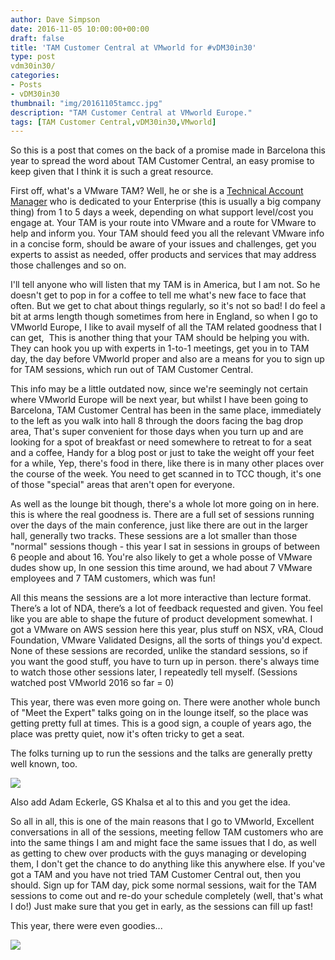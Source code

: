 ```yaml
---
author: Dave Simpson
date: 2016-11-05 10:00:00+00:00
draft: false
title: 'TAM Customer Central at VMworld for #vDM30in30'
type: post
vdm30in30/
categories:
- Posts
- vDM30in30
thumbnail: "img/20161105tamcc.jpg"
description: "TAM Customer Central at VMworld Europe."
tags: [TAM Customer Central,vDM30in30,VMworld]
---
```


So this is a post that comes on the back of a promise made in Barcelona this year to spread the word about TAM Customer Central, an easy promise to keep given that I think it is such a great resource.   


  
First off, what's a VMware TAM? Well, he or she is a [Technical Account Manager](http://www.vmware.com/professional-services/technical-account-manager.html) who is dedicated to your Enterprise (this is usually a big company thing) from 1 to 5 days a week, depending on what support level/cost you engage at. Your TAM is your route into VMware and a route for VMware to help and inform you. Your TAM should feed you all the relevant VMware info in a concise form, should be aware of your issues and challenges, get you experts to assist as needed, offer products and services that may address those challenges and so on.
  
I'll tell anyone who will listen that my TAM is in America, but I am not. So he doesn't get to pop in for a coffee to tell me what's new face to face that often. But we get to chat about things regularly, so it's not so bad! I do feel a bit at arms length though sometimes from here in England, so when I go to VMworld Europe, I like to avail myself of all the TAM related goodness that I can get,  This is another thing that your TAM should be helping you with. They can hook you up with experts in 1-to-1 meetings, get you in to TAM day, the day before VMworld proper and also are a means for you to sign up for TAM sessions, which run out of TAM Customer Central.  
  
This info may be a little outdated now, since we're seemingly not certain where VMworld Europe will be next year, but whilst I have been going to Barcelona, TAM Customer Central has been in the same place, immediately to the left as you walk into hall 8 through the doors facing the bag drop area, That's super convenient for those days when you turn up and are looking for a spot of breakfast or need somewhere to retreat to for a seat and a coffee, Handy for a blog post or just to take the weight off your feet for a while, Yep, there's food in there, like there is in many other places over the course of the week. You need to get scanned in to TCC though, it's one of those "special" areas that aren't open for everyone.  
  
As well as the lounge bit though, there's a whole lot more going on in here. this is where the real goodness is. There are a full set of sessions running over the days of the main conference, just like there are out in the larger hall, generally two tracks. These sessions are a lot smaller than those "normal" sessions though - this year I sat in sessions in groups of between 6 people and about 16. You're also likely to get a whole posse of VMware dudes show up, In one session this time around, we had about 7 VMware employees and 7 TAM customers, which was fun!  


All this means the sessions are a lot more interactive than lecture format. There’s a lot of NDA, there’s a lot of feedback requested and given. You feel like you are able to shape the future of product development somewhat. I got a VMware on AWS session here this year, plus stuff on NSX, vRA, Cloud Foundation, VMware Validated Designs, all the sorts of things you'd expect. None of these sessions are recorded, unlike the standard sessions, so if you want the good stuff, you have to turn up in person. there's always time to watch those other sessions later, I repeatedly tell myself. (Sessions watched post VMworld 2016 so far = 0)   
  
This year, there was even more going on. There were another whole bunch of "Meet the Expert" talks going on in the lounge itself, so the place was getting pretty full at times. This is a good sign, a couple of years ago, the place was pretty quiet, now it's often tricky to get a seat.

  


The folks turning up to run the sessions and the talks are generally pretty well known, too.  
  


[![](/img/20161105tam1.png)](/img/20161105tam1.png)
 


Also add Adam Eckerle, GS Khalsa et al to this and you get the idea.

  
  
So all in all, this is one of the main reasons that I go to VMworld, Excellent conversations in all of the sessions, meeting fellow TAM customers who are into the same things I am and might face the same issues that I do, as well as getting to chew over products with the guys managing or developing them, I don't get the chance to do anything like this anywhere else. If you've got a TAM and you have not tried TAM Customer Central out, then you should. Sign up for TAM day, pick some normal sessions, wait for the TAM sessions to come out and re-do your schedule completely (well, that's what I do!) Just make sure that you get in early, as the sessions can fill up fast!  
  
This year, there were even goodies...  

[![](/img/20161105tam2.png)](/img/20161105tam2.png)
  

